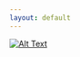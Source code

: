 ```yaml
---
layout: default
---
```


[![Alt Text](https://farm8.staticflickr.com/7574/16148468490_e383a21b2c_b.jpg)](http://jhermida.github.io/project4)


